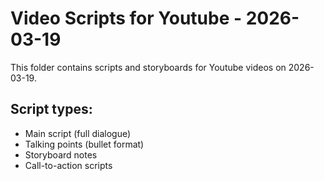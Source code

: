 # Video Scripts for Youtube - 2026-03-19

This folder contains scripts and storyboards for Youtube videos on 2026-03-19.

## Script types:
- Main script (full dialogue)
- Talking points (bullet format)
- Storyboard notes
- Call-to-action scripts
